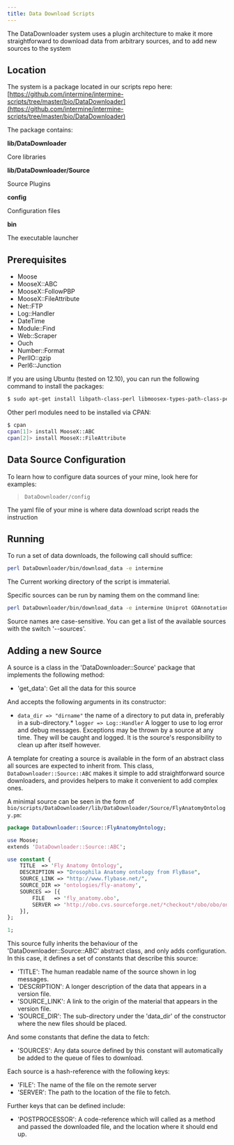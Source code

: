 ```yaml
---
title: Data Download Scripts
---
```


The DataDownloader system uses a plugin architecture to make it more straightforward to download data from arbitrary sources, and to add new sources to the system

## Location

The system is a package located in our scripts repo here: [https://github.com/intermine/intermine-scripts/tree/master/bio/DataDownloader](https://github.com/intermine/intermine-scripts/tree/master/bio/DataDownloader)

The package contains:

**lib/DataDownloader**

Core libraries

**lib/DataDownloader/Source**

Source Plugins

**config**

Configuration files

**bin**

The executable launcher

## Prerequisites

* Moose
* MooseX::ABC
* MooseX::FollowPBP
* MooseX::FileAttribute
* Net::FTP
* Log::Handler
* DateTime
* Module::Find
* Web::Scraper
* Ouch
* Number::Format
* PerlIO::gzip
* Perl6::Junction

If you are using Ubuntu \(tested on 12.10\), you can run the following command to install the packages:

```bash
$ sudo apt-get install libpath-class-perl libmoosex-types-path-class-perl liblog-handler-perl liblog-report-perl libdatetime-perl libmoosex-followpbp-perl libyaml-perl libmodule-find-perl libperlio-gzip-perl libouch-perl libnumber-format-perl
```

Other perl modules need to be installed via CPAN:

```bash
$ cpan
cpan[1]> install MooseX::ABC
cpan[2]> install MooseX::FileAttribute
```

## Data Source Configuration

To learn how to configure data sources of your mine, look here for examples:

> `DataDownloader/config`

The yaml file of your mine is where data download script reads the instruction

## Running

To run a set of data downloads, the following call should suffice:

```bash
perl DataDownloader/bin/download_data -e intermine
```

The Current working directory of the script is immaterial.

Specific sources can be run by naming them on the command line:

```bash
perl DataDownloader/bin/download_data -e intermine Uniprot GOAnnotation
```

Source names are case-sensitive. You can get a list of the available sources with the switch '--sources'.

## Adding a new Source

A source is a class in the 'DataDownloader::Source' package that implements the following method:

* 'get\_data': Get all the data for this source

And accepts the following arguments in its constructor:

* `data_dir => "dirname"` the name of a directory to put data in, preferably in a sub-directory.\* `logger => Log::Handler` A logger to use to log error and debug messages. Exceptions may be thrown by a source at any time. They will be caught and logged. It is the source's responsibility to clean up after itself however.

A template for creating a source is available in the form of an abstract class all sources are expected to inherit from. This class, `DataDownloader::Source::ABC` makes it simple to add straightforward source downloaders, and provides helpers to make it convenient to add complex ones.

A minimal source can be seen in the form of `bio/scripts/DataDownloader/lib/DataDownloader/Source/FlyAnatomyOntology.pm`:

```perl
package DataDownloader::Source::FlyAnatomyOntology;

use Moose;
extends 'DataDownloader::Source::ABC';

use constant {
    TITLE  => 'Fly Anatomy Ontology',
    DESCRIPTION => "Drosophila Anatomy ontology from FlyBase",
    SOURCE_LINK => "http://www.flybase.net/",
    SOURCE_DIR => 'ontologies/fly-anatomy',
    SOURCES => [{
        FILE   => 'fly_anatomy.obo',
        SERVER => 'http://obo.cvs.sourceforge.net/*checkout*/obo/obo/ontology/anatomy/gross_anatomy/animal_gross_anatomy/fly',
    }],
};

1;
```

This source fully inherits the behaviour of the 'DataDownloader::Source::ABC' abstract class, and only adds configuration. In this case, it defines a set of constants that describe this source:

* 'TITLE': The human readable name of the source shown in log messages.
* 'DESCRIPTION': A longer description of the data that appears in a version file.
* 'SOURCE\_LINK': A link to the origin of the material that appears in the version file.
* 'SOURCE\_DIR': The sub-directory under the 'data\_dir' of the constructor where the new files should be placed.

And some constants that define the data to fetch:

* 'SOURCES': Any data source defined by this constant will automatically be added to the queue of files to download.

Each source is a hash-reference with the following keys:

* 'FILE': The name of the file on the remote server
* 'SERVER': The path to the location of the file to fetch.

Further keys that can be defined include:

* 'POSTPROCESSOR': A code-reference which will called as a method and passed the downloaded file, and the location where it should end up.
